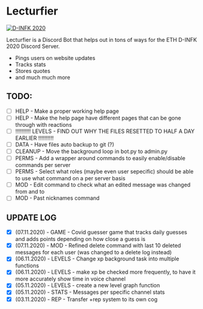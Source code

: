 # Lecturfier

[![D-INFK 2020](readme_images/d_trav.gif)](https://discord.gg/eth-dinfk-2020)

Lecturfier is a Discord Bot that helps out in tons of ways for the ETH D-INFK 2020 Discord Server.

  - Pings users on website updates
  - Tracks stats
  - Stores quotes
  - and much much more

## TODO:
  - [ ] HELP - Make a proper working help page
  - [ ] HELP - Make the help page have different pages that can be gone through with reactions
  - [ ] !!!!!!!!!! LEVELS - FIND OUT WHY THE FILES RESETTED TO HALF A DAY EARLIER !!!!!!!!!!
  - [ ] DATA - Have files auto backup to git (?)
  - [ ] CLEANUP - Move the background loop in bot.py to admin.py
  - [ ] PERMS - Add a wrapper around commands to easily enable/disable commands per server
  - [ ] PERMS - Select what roles (maybe even user sepecific) should be able to use what command on a per server basis
  - [ ] MOD - Edit command to check what an edited message was changed from and to
  - [ ] MOD - Past nicknames command

## UPDATE LOG
  - [x] (07.11.2020) - GAME - Covid guesser game that tracks daily guesses and adds points depending on how close a guess is
  - [x] (07.11.2020) - MOD - Refined delete command with last 10 deleted messages for each user (was changed to a delete log instead)
  - [x] (06.11.2020) - LEVELS - Change xp background task into multiple functions 
  - [x] (06.11.2020) - LEVELS - make xp be checked more frequently, to have it more accurately show time in voice channel 
  - [x] (05.11.2020) - LEVELS - create a new level graph function 
  - [x] (05.11.2020) - STATS - Messages per specific channel stats 
  - [x] (03.11.2020) - REP - Transfer +rep system to its own cog
